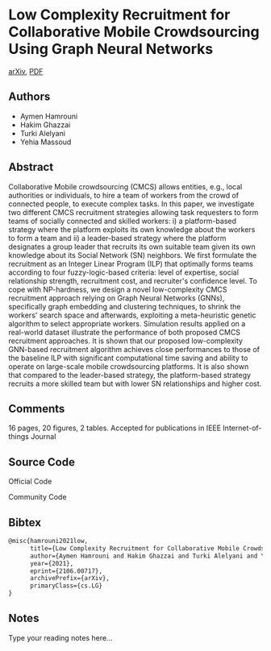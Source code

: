 
# Low Complexity Recruitment for Collaborative Mobile Crowdsourcing Using Graph Neural Networks

[arXiv](https://arxiv.org/abs/2106.0717), [PDF](https://arxiv.org/pdf/2106.0717.pdf)

## Authors

- Aymen Hamrouni
- Hakim Ghazzai
- Turki Alelyani
- Yehia Massoud

## Abstract

Collaborative Mobile crowdsourcing (CMCS) allows entities, e.g., local authorities or individuals, to hire a team of workers from the crowd of connected people, to execute complex tasks. In this paper, we investigate two different CMCS recruitment strategies allowing task requesters to form teams of socially connected and skilled workers: i) a platform-based strategy where the platform exploits its own knowledge about the workers to form a team and ii) a leader-based strategy where the platform designates a group leader that recruits its own suitable team given its own knowledge about its Social Network (SN) neighbors. We first formulate the recruitment as an Integer Linear Program (ILP) that optimally forms teams according to four fuzzy-logic-based criteria: level of expertise, social relationship strength, recruitment cost, and recruiter's confidence level. To cope with NP-hardness, we design a novel low-complexity CMCS recruitment approach relying on Graph Neural Networks (GNNs), specifically graph embedding and clustering techniques, to shrink the workers' search space and afterwards, exploiting a meta-heuristic genetic algorithm to select appropriate workers. Simulation results applied on a real-world dataset illustrate the performance of both proposed CMCS recruitment approaches. It is shown that our proposed low-complexity GNN-based recruitment algorithm achieves close performances to those of the baseline ILP with significant computational time saving and ability to operate on large-scale mobile crowdsourcing platforms. It is also shown that compared to the leader-based strategy, the platform-based strategy recruits a more skilled team but with lower SN relationships and higher cost.

## Comments

16 pages, 20 figures, 2 tables. Accepted for publications in IEEE Internet-of-things Journal

## Source Code

Official Code



Community Code



## Bibtex

```tex
@misc{hamrouni2021low,
      title={Low Complexity Recruitment for Collaborative Mobile Crowdsourcing Using Graph Neural Networks}, 
      author={Aymen Hamrouni and Hakim Ghazzai and Turki Alelyani and Yehia Massoud},
      year={2021},
      eprint={2106.00717},
      archivePrefix={arXiv},
      primaryClass={cs.LG}
}
```

## Notes

Type your reading notes here...

